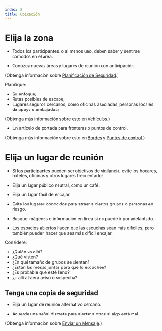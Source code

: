 ```yaml
---
index: 2
title: Ubicación
---
```

# Elija la zona

*   Todos los participantes, o al menos uno, deben saber y sentirse cómodos en el área.

*   Conozca nuevas áreas y lugares de reunión con anticipación.

(Obtenga información sobre [Planificación de Seguridad](umbrella://assess-your-risk/security-planning).)

Planifique:

*   Su enfoque;
*   Rutas posibles de escape;
*   Lugares seguros cercanos, como oficinas asociadas, personas locales de apoyo o embajadas;

(Obtenga más información sobre esto en [Vehículos](umbrella://travel/vehicles).)

*   Un artículo de portada para fronteras o puntos de control.

(Obtenga más información sobre esto en [Bordes](umbrella://travel/borders) y [Puntos de control](umbrella://travel/checkpoints).)

# Elija un lugar de reunión

*   Si los participantes pueden ser objetivos de vigilancia, evite los hogares, hoteles, oficinas y otros lugares frecuentados.

*   Elija un lugar público neutral, como un café.

*   Elija un lugar fácil de encajar.

*   Evite los lugares conocidos para atraer a ciertos grupos o personas en riesgo.

*   Busque imágenes e información en línea si no puede ir por adelantado.

*   Los espacios abiertos hacen que las escuchas sean más difíciles, pero también pueden hacer que sea más difícil encajar.

Considere:

*   ¿Quién va allá?
*   ¿Qué visten?
*   ¿En qué tamaño de grupos se sientan?
*   ¿Están las mesas juntas para que lo escuchen?
*   ¿Es probable que esté lleno?
*   ¿Ir allí atraerá aviso o sospecha?

## Tenga una copia de seguridad

*   Elija un lugar de reunión alternativo cercano.

*   Acuerde una señal discreta para alertar a otros si algo está mal.

(Obtenga información sobre [Enviar un Mensaje](umbrella://communications/sending-a-message).)